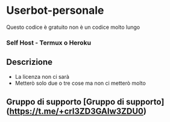 # Userbot-personale 
Questo codice è gratuito non è un codice molto lungo
### Self Host - Termux o Heroku 
## Descrizione 
- La licenza non ci sarà 
- Metterò solo due o tre cose ma non ci metterò molto
 ## Gruppo di supporto [Gruppo di supporto] (https://t.me/+crI3ZD3GAIw3ZDU0)